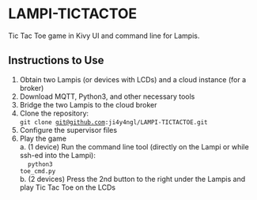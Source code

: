 # LAMPI-TICTACTOE

Tic Tac Toe game in Kivy UI and command line for Lampis.

## Instructions to Use
1. Obtain two Lampis (or devices with LCDs) and a cloud instance (for a broker)
2. Download MQTT, Python3, and other necessary tools
3. Bridge the two Lampis to the cloud broker
4. Clone the repository: <br>
  <code>git clone git@github.com:ji4y4ngl/LAMPI-TICTACTOE.git</code>
5. Configure the supervisor files
6. Play the game <br>
   a. (1 device) Run the command line tool (directly on the Lampi or while ssh-ed into the Lampi): <br>
   &nbsp;&nbsp;&nbsp;&nbsp;<code>python3 toe_cmd.py</code> <br>
   b. (2 devices) Press the 2nd button to the right under the Lampis and play Tic Tac Toe on the LCDs

